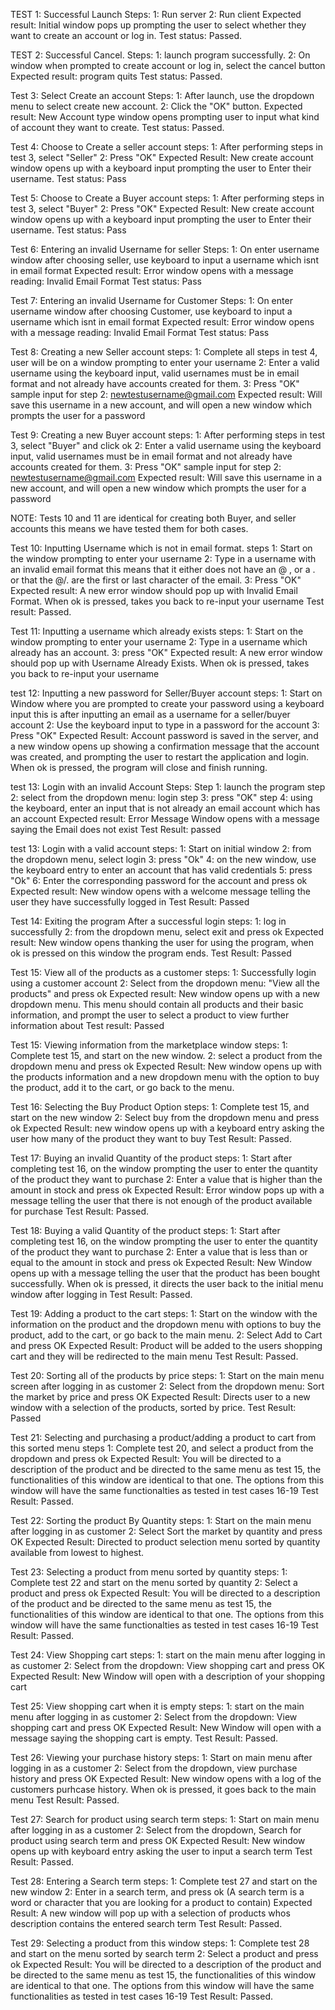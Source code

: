 TEST 1: Successful Launch
Steps:
1: Run server
2: Run client
Expected result: Initial window pops up prompting the user
to select whether they want to create an account or log in.
Test status: Passed.

TEST 2: Successful Cancel.
Steps: 
1: launch program successfully.
2: On window when prompted to create account or log in, 
select the cancel button
Expected result: program quits
Test status: Passed.

Test 3: Select Create an account
Steps:
1: After launch, use the dropdown menu to select create new account.
2: Click the "OK" button.
Expected result: New Account type window opens prompting user
to input what kind of account they want to create.
Test status: Passed.

Test 4: Choose to Create a seller account
steps:
1: After performing steps in test 3, select "Seller"
2: Press "OK"
Expected Result: New create account window opens up with a keyboard input prompting the 
user to Enter their username.
Test status: Pass

Test 5: Choose to Create a Buyer account
steps:
1: After performing steps in test 3, select "Buyer"
2: Press "OK"
Expected Result: New create account window opens up with a keyboard input prompting the
user to Enter their username.
Test status: Pass

Test 6: Entering an invalid Username for seller
Steps:
1: On enter username window after choosing seller, use keyboard to input a username which isnt in email format
Expected result: Error window opens with a message reading: Invalid Email Format
Test status: Pass

Test 7: Entering an invalid Username for Customer
Steps:
1: On enter username window after choosing Customer, use keyboard to input a username which isnt in email format
Expected result: Error window opens with a message reading: Invalid Email Format
Test status: Pass

Test 8: Creating a new Seller account
steps:
1: Complete all steps in test 4, user will be on a window prompting
to enter your username
2: Enter a valid username using the keyboard input, valid usernames must be in 
email format and not already have accounts created for them.
3: Press "OK"
sample input for step 2: newtestusername@gmail.com
Expected result: Will save this username in a new account,
and will open a new window which prompts the user for a password

Test 9: Creating a new Buyer account
steps:
1: After performing steps in test 3, select "Buyer" and click ok
2: Enter a valid username using the keyboard input, valid usernames must be in
email format and not already have accounts created for them.
3: Press "OK"
sample input for step 2: newtestusername@gmail.com
Expected result: Will save this username in a new account,
and will open a new window which prompts the user for a password

NOTE: Tests 10 and 11 are identical for creating both Buyer, and seller accounts
this means we have tested them for both cases.

Test 10: Inputting Username which is not in email format.
steps
1: Start on the window prompting to enter your username
2: Type in a username with an invalid email format
this means that it either does not have an @ , or a .
or that the @/. are the first or last character of the email.
3: Press "OK"
Expected result: A new error window should pop up with Invalid Email Format.
When ok is pressed, takes you back to re-input your username
Test result: Passed.

Test 11: Inputting a username which already exists
steps:
1: Start on the window prompting to enter your username
2: Type in a username which already has an account.
3: press "OK"
Expected result: A new error window should pop up with Username Already Exists.
When ok is pressed, takes you back to re-input your username

test 12: Inputting a new password for Seller/Buyer account
steps:
1: Start on Window where you are prompted to create your password using a keyboard input
this is after inputting an email as a username for a seller/buyer account
2: Use the keyboard input to type in a password for the account
3: Press "OK"
Expected Result: Account password is saved in the server, and a new window opens up
showing a confirmation message that the account was created, and prompting the user to
restart the application and login. When ok is pressed, the program will close and finish running.

test 13: Login with an invalid Account
Steps:
Step 1: launch the program
step 2: select from the dropdown menu: login
step 3: press "OK"
step 4: using the keyboard, enter an input that is not already an email
account which has an account
Expected result: Error Message Window opens with a message saying the Email does not exist
Test Result: passed

test 13: Login with a valid account
steps:
1: Start on initial window
2: from the dropdown menu, select login
3: press "Ok"
4: on the new window, use the keyboard entry to enter an account
that has valid credentials
5: press "Ok"
6: Enter the corresponding password for the account 
and press ok
Expected result: New window opens with a welcome message
telling the user they have successfully logged in
Test Result: Passed

Test 14: Exiting the program After a successful login
steps:
1: log in successfully
2: from the dropdown menu, select exit and press ok
Expected result: New window opens thanking the user
for using the program, when ok is pressed on this window
the program ends.
Test Result: Passed

Test 15: View all of the products as a customer
steps:
1: Successfully login using a customer account
2: Select from the dropdown menu: "View all the products"
and press ok
Expected result: New window opens up with a new
dropdown menu. This menu should contain all products and their 
basic information, and prompt the user to select a product to 
view further information about
Test result: Passed

Test 15: Viewing information from the marketplace window
steps:
1: Complete test 15, and start on the new window.
2: select a product from the dropdown menu and press ok
Expected Result: New window opens up with the products information
and a new dropdown menu with the option to buy the product,
add it to the cart, or go back to the menu.

Test 16: Selecting the Buy Product Option
steps:
1: Complete test 15, and start on the new window
2: Select buy from the dropdown menu and press ok
Expected Result: new window opens up with a keyboard entry
asking the user how many of the product they want to buy
Test Result: Passed.

Test 17: Buying an invalid Quantity of the product
steps:
1: Start after completing test 16, on the window prompting
the user to enter the quantity of the product they want to
purchase
2: Enter a value that is higher than the amount in stock
and press ok
Expected Result: Error window pops up with a message telling
the user that there is not enough of the product available for purchase
Test Result: Passed.

Test 18: Buying a valid Quantity of the product
steps: 
1: Start after completing test 16, on the window prompting
the user to enter the quantity of the product they want to
purchase
2: Enter a value that is less than or equal
to the amount in stock and press ok
Expected Result: New Window opens up with a message telling
the user that the product has been bought successfully.
When ok is pressed, it directs the user back to the initial menu
window after logging in
Test Result: Passed.

Test 19: Adding a product to the cart
steps:
1: Start on the window with the information on the product
and the dropdown menu with options to buy the product, add 
to the cart, or go back to the main menu.
2: Select Add to Cart and press OK
Expected Result: Product will be added to the users shopping
cart and they will be redirected to the main menu
Test Result: Passed.

Test 20: Sorting all of the products by price
steps:
1: Start on the main menu screen after logging in as customer
2: Select from the dropdown menu: Sort the market by price
and press OK
Expected Result: Directs user to a new window with a selection
of the products, sorted by price.
Test Result: Passed

Test 21: Selecting and purchasing a product/adding a product to cart from this sorted menu
steps
1: Complete test 20, and select a product from the dropdown 
and press ok
Expected Result: You will be directed to a description of the product
and be directed to the same menu as test 15, the functionalities 
of this window are identical to that one. The options from
this window will have the same functionalties as tested in
test cases 16-19
Test Result: Passed.

Test 22: Sorting the product By Quantity
steps:
1: Start on the main menu after logging in as customer
2: Select Sort the market by quantity and press OK
Expected Result: Directed to product selection menu 
sorted by quantity available from lowest to highest.

Test 23: Selecting a product from menu sorted by quantity
steps:
1: Complete test 22 and start on the menu sorted by quantity
2: Select a product and press ok
Expected Result: You will be directed to a description of 
the product and be directed to the same menu as test 15, 
the functionalities of this window are identical to that one. The options from
this window will have the same functionalties as tested in
test cases 16-19
Test Result: Passed.

Test 24: View Shopping cart
steps: 
1: start on the main menu after logging in as customer
2: Select from the dropdown: View shopping cart and press OK
Expected Result: New Window will open with a description of your
shopping cart

Test 25: View shopping cart when it is empty
steps:
1: start on the main menu after logging in as customer
2: Select from the dropdown: View shopping cart and press OK
Expected Result: New Window will open with a 
message saying the shopping cart is empty.
Test Result: Passed.

Test 26: Viewing your purchase history
steps: 
1: Start on main menu after logging in as a customer
2: Select from the dropdown, view purchase history and press
OK
Expected Result: New window opens with a log of the customers purhcase 
history. When ok is pressed, it goes back to the main menu
Test Result: Passed.

Test 27: Search for product using search term
steps:
1: Start on main menu after logging in as a customer
2: Select from the dropdown, Search for product using 
search term and press OK
Expected Result: New window opens up with keyboard entry
asking the user to input a search term
Test Result: Passed.

Test 28: Entering a Search term
steps: 
1: Complete test 27 and start on the new window
2: Enter in a search term, and press ok
(A search term is a word or character that you are looking
for a product to contain)
Expected Result: A new window will pop up with a selection
of products whos description contains the entered search term
Test Result: Passed.

Test 29: Selecting a product from this window
steps:
1: Complete test 28 and start on the menu sorted by search
term
2: Select a product and press ok
Expected Result: You will be directed to a description of
the product and be directed to the same menu as test 15,
the functionalities of this window are identical to that one. The options from
this window will have the same functionalities as tested in
test cases 16-19
Test Result: Passed.

















